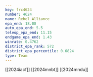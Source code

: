 ```yaml
---
key: frc4624
number: 4624
name: Rebel Alliance
epa_end: 18.08
auto_epa_end: 5.5
teleop_epa_end: 11.15
endgame_epa_end: 1.43
winrate: 0.4762
district_epa_rank: 572
district_epa_percentile: 0.6824
type: Team
---
```

[[2024iacf]]
[[2024mnbt]]
[[2024mndu]]
